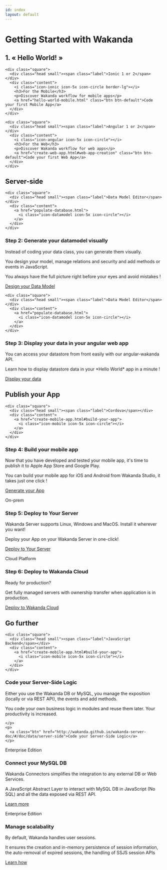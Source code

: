 ```yaml
---
id: index
layout: default
---
```


<h1 id="next-steps">Getting Started with Wakanda</h1>
<h2>1. « Hello World! »</h2>
<div class="row item">
  <div class="col-md-4">

    <div class="square">
      <div class="head small"><span class="label">Ionic 1 or 2</span></div>
      <div class="content">
        <i class="icon-ionic icon-5x icon-circle border-lg"></i>
        <h3>For the Mobile</h3>
        <p>Discover Wakanda workflow for mobile apps</p>
        <a href="hello-world-mobile.html" class="btn btn-default">Code your first Mobile App</a>
      </div>
    </div>
  </div>
  <div class="col-md-4">

    <div class="square">
      <div class="head small"><span class="label">Angular 1 or 2</span></div>
      <div class="content">
        <i class="icon-angular icon-5x icon-circle"></i>
        <h3>For the Web</h3>
        <p>Discover Wakanda workflow for web apps</p>
        <a href="create-web-app.html#web-app-creation" class="btn btn-default">Code your first Web App</a>
      </div>
    </div>
  </div>
</div>

<h2>Server-side</h2>


<div class="row item">
  <div class="col-md-4">

    <div class="square">
      <div class="head small"><span class="label">Data Model Editor</span></div>
      <div class="content">
        <a href="populate-database.html">
          <i class="icon-datamodel icon-5x icon-circle"></i>
        </a>
      </div>
    </div>
  </div>
  <div class="col-md-8">
    <h3>Step 2: Generate your datamodel visually</h3>
    <p>
      Instead of coding your data class, you can generate them visually.
    </p>
    <p>
      You design your model, manage relations and security and add methods or events in JavaScript.
    </p>
       <p>
      You always have the full picture right before your eyes and avoid mistakes !
    </p>
    <p>
      <a class="btn" href="populate-database.html">Design your Data Model</a>
    </p>
  </div>

</div>

<div class="row item">
  <div class="col-md-4">

    <div class="square">
      <div class="head small"><span class="label">Data Model Editor</span></div>
      <div class="content">
        <a href="populate-database.html">
          <i class="icon-datamodel icon-5x icon-circle"></i>
        </a>
      </div>
    </div>
  </div>
  <div class="col-md-8">
    <h3>Step 3: Display your data in your angular web app</h3>
    <p>
      You can access your datastore from front easily with our angular-wakanda API.
    </p>
    <p>
      Learn how to display datastore data in your *Hello World* app in a minute !
    </p>
    <p>
      <a class="btn" href="display-data-in-webapp.html">Display your data</a>
    </p>
  </div>

</div>



<h2>Publish your App</h2>
<div class="row item">
  <div class="col-md-4">

    <div class="square">
      <div class="head small"><span class="label">Cordova</span></div>
      <div class="content">
        <a href="create-mobile-app.html#build-your-app">
          <i class="icon-mobile icon-5x icon-circle"></i>
        </a>
      </div>
    </div>
  </div>
  <div class="col-md-8">
    <h3>Step 4: Build your mobile app</h3>
    <p>
      Now that you have developed and tested your mobile app, it's time to publish it to Apple App Store and Google Play.
    </p>
    <p>
      You can build your mobile app for iOS and Android from Wakanda Studio, it takes just one click !
    </p>
    <p>
      <a class="btn" href="build-mobile-app.html">Generate your App</a>
    </p>
  </div>
</div>
<div class="row item">
  <div class="col-md-4">
    <div class="square">
      <div class="head small"><span class="label">On-prem</span></div>
      <div class="content">
        <a href="deploy-your-app.html">
          <i class="icon-cloud icon-5x icon-circle"></i>
        </a>
      </div>
    </div>
  </div>
  <div class="col-md-8">
    <h3>Step 5: Deploy to Your Server</h3>
    <p>
      Wakanda Server supports Linux, Windows and MacOS. Install it wherever you want!
    </p>
    <p>
      Deploy your App on your Wakanda Server in one-click!
    </p>
     <p>
       <a class="btn" href="deploy-your-app.html">Deploy to Your Server</a>
     </p>
  </div>
</div>
<div class="row item">
  <div class="col-md-4">
    <div class="square">
      <div class="head small"><span class="label">Cloud Platform</span></div>
      <div class="content">
        <a href="deploy-your-app.html">
          <i class="icon-wakanda-cloud icon-5x icon-circle"></i>
        </a>
      </div>
    </div>
  </div>
  <div class="col-md-8">
    <h3>Step 6: Deploy to Wakanda Cloud</h3>
    <p>
      Ready for production? 
      </p>
      <p>
      Get fully managed servers with ownership transfer when application is in production.
      </p>
    <p>
      <a class="btn" href="deploy-your-app.html">Deploy to Wakanda Cloud</a>
    </p>
  </div>
</div>

<h2>Go further </h2>
<div class="row item">
  <div class="col-md-4">

    <div class="square">
      <div class="head small"><span class="label">JavaScript Backend</span></div>
      <div class="content">
        <a href="create-mobile-app.html#build-your-app">
          <i class="icon-mobile icon-5x icon-circle"></i>
        </a>
      </div>
    </div>
  </div>
  <div class="col-md-8">
    <h3>Code your Server-Side Logic</h3>
    <p>
      Either you use the Wakanda DB or MySQL, you manage the exposition (locally or via REST API), the events and add methods.
    </p>
    <p>You code your own business logic in modules and reuse them later. Your productivity is increased.

    </p>
    <p>
      <a class="btn" href="http://wakanda.github.io/wakanda-server-doc/#/doc/data/server-side">Code your Server-Side Logic</a>
    </p>
  </div>
</div>
<div class="row item">
  <div class="col-md-4">
    <div class="square">
      <div class="head"><span class="label">Enterprise  Edition</span></div>
      <div class="content">
        <a href="http://doc.wakanda.org/home2.en.html#/MySQL-Connector-Pro/MySQL-Connector-Pro.100-1168858.en.html"
        target="_blank">
          <i class="icon-database icon-5x icon-circle"></i>
        </a>
      </div>
    </div>
  </div>
  <div class="col-md-8">
    <h3>Connect your MySQL DB</h3>
    <p>
      Wakanda Connectors simplifies the integration to any external DB or Web Services.
    </p>
    <p>
      A JavaScript Abstract Layer to interact with MySQL DB in JavaScript (No SQL) and all the data exposed via REST API.
    </p>
    <p>
      <a class="btn" href="http://doc.wakanda.org/home2.en.html#/MySQL-Connector-Pro/MySQL-Connector-Pro.100-1168858.en.html">Learn more</a>
    </p>
  </div>
</div>
<div class="row item">
  <div class="col-md-4">
    <div class="square">
      <div class="head small"><span class="label">Enterprise  Edition</span></div>
      <div class="content">
        <a href="http://wakanda.github.io/wakanda-server-doc/#/doc/authentication/custom-session-management" target="_blank">
          <i class="icon-scalability icon-5x icon-circle"></i>
        </a>
      </div>
    </div>
  </div>
  <div class="col-md-8">
    <h3>Manage scalabality</h3>
    <p>
      By default, Wakanda handles user sessions. 
     </p> 
     <p>
      It ensures the creation and in-memory persistence of session information,
       the auto-removal of expired sessions, the handling of SSJS session APIs
     </p>
    <p><a class="btn" href="http://wakanda.github.io/wakanda-server-doc/#/doc/authentication/custom-session-management" target="_blank">Learn how</a>
    </p>
  </div>
</div>
